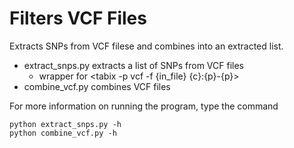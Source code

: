 # Filters VCF Files

Extracts SNPs from VCF filese and combines into an extracted list. 

* extract_snps.py extracts a list of SNPs from VCF files
  * wrapper for <tabix -p vcf -f {in_file} {c}:{p}-{p}>
* combine_vcf.py combines VCF files

For more information on running the program, type the command
```
python extract_snps.py -h
python combine_vcf.py -h 
```

